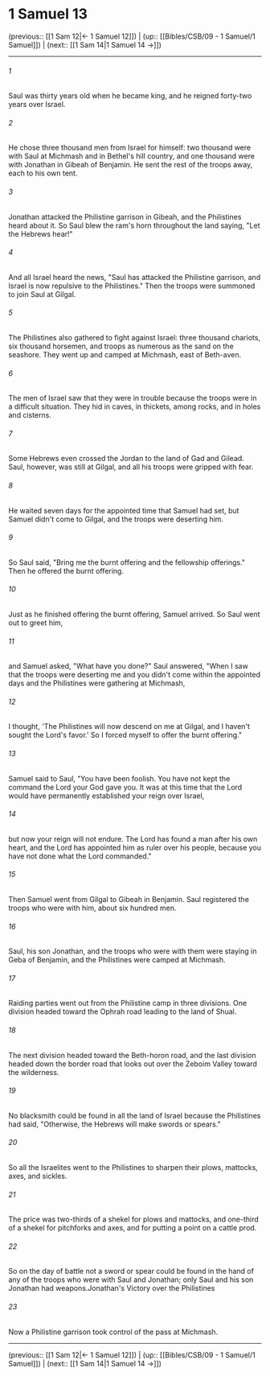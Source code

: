 # 1 Samuel 13

(previous:: [[1 Sam 12|← 1 Samuel 12]]) | (up:: [[Bibles/CSB/09 - 1 Samuel/1 Samuel]]) | (next:: [[1 Sam 14|1 Samuel 14 →]])

***


###### 1 
Saul was thirty years old when he became king, and he reigned forty-two years over Israel. 

###### 2 
He chose three thousand men from Israel for himself: two thousand were with Saul at Michmash and in Bethel's hill country, and one thousand were with Jonathan in Gibeah of Benjamin. He sent the rest of the troops away, each to his own tent. 

###### 3 
Jonathan attacked the Philistine garrison in Gibeah, and the Philistines heard about it. So Saul blew the ram's horn throughout the land saying, "Let the Hebrews hear!" 

###### 4 
And all Israel heard the news, "Saul has attacked the Philistine garrison, and Israel is now repulsive to the Philistines." Then the troops were summoned to join Saul at Gilgal. 

###### 5 
The Philistines also gathered to fight against Israel: three thousand chariots, six thousand horsemen, and troops as numerous as the sand on the seashore. They went up and camped at Michmash, east of Beth-aven. 

###### 6 
The men of Israel saw that they were in trouble because the troops were in a difficult situation. They hid in caves, in thickets, among rocks, and in holes and cisterns. 

###### 7 
Some Hebrews even crossed the Jordan to the land of Gad and Gilead. Saul, however, was still at Gilgal, and all his troops were gripped with fear. 

###### 8 
He waited seven days for the appointed time that Samuel had set, but Samuel didn't come to Gilgal, and the troops were deserting him. 

###### 9 
So Saul said, "Bring me the burnt offering and the fellowship offerings." Then he offered the burnt offering. 

###### 10 
Just as he finished offering the burnt offering, Samuel arrived. So Saul went out to greet him, 

###### 11 
and Samuel asked, "What have you done?" Saul answered, "When I saw that the troops were deserting me and you didn't come within the appointed days and the Philistines were gathering at Michmash, 

###### 12 
I thought, 'The Philistines will now descend on me at Gilgal, and I haven't sought the Lord's favor.' So I forced myself to offer the burnt offering." 

###### 13 
Samuel said to Saul, "You have been foolish. You have not kept the command the Lord your God gave you. It was at this time that the Lord would have permanently established your reign over Israel, 

###### 14 
but now your reign will not endure. The Lord has found a man after his own heart, and the Lord has appointed him as ruler over his people, because you have not done what the Lord commanded." 

###### 15 
Then Samuel went from Gilgal to Gibeah in Benjamin. Saul registered the troops who were with him, about six hundred men. 

###### 16 
Saul, his son Jonathan, and the troops who were with them were staying in Geba of Benjamin, and the Philistines were camped at Michmash. 

###### 17 
Raiding parties went out from the Philistine camp in three divisions. One division headed toward the Ophrah road leading to the land of Shual. 

###### 18 
The next division headed toward the Beth-horon road, and the last division headed down the border road that looks out over the Zeboim Valley toward the wilderness. 

###### 19 
No blacksmith could be found in all the land of Israel because the Philistines had said, "Otherwise, the Hebrews will make swords or spears." 

###### 20 
So all the Israelites went to the Philistines to sharpen their plows, mattocks, axes, and sickles. 

###### 21 
The price was two-thirds of a shekel for plows and mattocks, and one-third of a shekel for pitchforks and axes, and for putting a point on a cattle prod. 

###### 22 
So on the day of battle not a sword or spear could be found in the hand of any of the troops who were with Saul and Jonathan; only Saul and his son Jonathan had weapons.Jonathan's Victory over the Philistines 

###### 23 
Now a Philistine garrison took control of the pass at Michmash.

***

(previous:: [[1 Sam 12|← 1 Samuel 12]]) | (up:: [[Bibles/CSB/09 - 1 Samuel/1 Samuel]]) | (next:: [[1 Sam 14|1 Samuel 14 →]])
